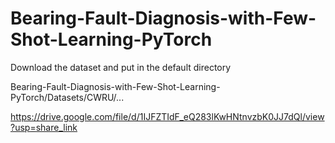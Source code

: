 # Bearing-Fault-Diagnosis-with-Few-Shot-Learning-PyTorch

Download the dataset and put in the default directory

Bearing-Fault-Diagnosis-with-Few-Shot-Learning-PyTorch/Datasets/CWRU/...

https://drive.google.com/file/d/1IJFZTIdF_eQ283lKwHNtnvzbK0JJ7dQl/view?usp=share_link